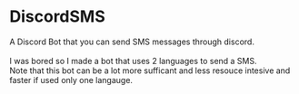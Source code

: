 # DiscordSMS
A Discord Bot that you can send SMS messages through discord. <br>
<br>
I was bored so I made a bot that uses 2 languages to send a SMS. <br>
Note that this bot can be a lot more sufficant and less resouce intesive and faster if used only one langauge. 
